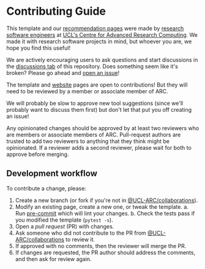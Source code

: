 # Contributing Guide

This template and our [recommendation pages][website] were made by [research
software engineers] at [UCL's Centre for Advanced Research Computing][UCL ARC].
We made it with research software projects in mind, but whoever you are, we hope
you find this useful!

We are actively encouraging users to ask questions and start discussions in the
[discussions tab] of this repository. Does something seem like it's broken?
Please go ahead and [open an issue]!

The template and [website] pages are open to contributions! But they will need
to be reviewed by a member or associate member of ARC.

We will probably be slow to approve new tool suggestions (since we'll probably
want to discuss them first) but don't let that put you off creating an issue!

Any opinionated changes should be approved by at least two reviewers who are
members or associate members of ARC. Pull-request authors are trusted to add two
reviewers to anything that they think might be opinionated. If a reviewer adds
a second reviewer, please wait for both to approve before merging.

## Development workflow

To contribute a change, please:

1. Create a new branch (or fork if you're not in [@UCL-ARC/collaborations]).
2. Modify an existing page, create a new one, or tweak the template. a. Run
   [pre-commit](https://pre-commit.com) which will lint your changes. b. Check
   the tests pass if you modified the template (`pytest -s`).
3. Open a _pull request_ (PR) with changes.
4. Ask someone who did not contribute to the PR from [@UCL-ARC/collaborations]
   to review it.
5. If approved with no comments, then the reviewer will merge the PR.
6. If changes are requested, the PR author should address the comments, and then
   ask for review again.

<!-- links here -->

<!-- prettier-ignore-start -->
[website]: https://github-pages.arc.ucl.ac.uk/python-tooling
[UCL ARC]: https://ucl.ac.uk/arc
[open an issue]: https://github.com/UCL-ARC/python-tooling/issues/new/choose
[Discussions tab]: https://github.com/UCL-ARC/python-tooling/discussions
[Research software engineers]: https://society-rse.org/about/history
[@UCL-ARC/collaborations]: https://github.com/orgs/UCL-ARC/teams/collaborations
<!-- prettier-ignore-end -->
